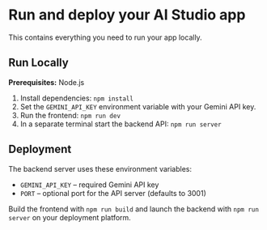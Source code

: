 # Run and deploy your AI Studio app

This contains everything you need to run your app locally.

## Run Locally

**Prerequisites:**  Node.js

1. Install dependencies:
   `npm install`
2. Set the `GEMINI_API_KEY` environment variable with your Gemini API key.
3. Run the frontend:
   `npm run dev`
4. In a separate terminal start the backend API:
   `npm run server`

## Deployment

The backend server uses these environment variables:

- `GEMINI_API_KEY` – required Gemini API key
- `PORT` – optional port for the API server (defaults to 3001)

Build the frontend with `npm run build` and launch the backend with `npm run server` on your deployment platform.
